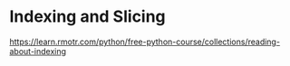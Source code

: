 # Indexing and Slicing

https://learn.rmotr.com/python/free-python-course/collections/reading-about-indexing
